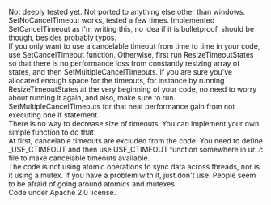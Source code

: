 Not deeply tested yet. Not ported to anything else other than windows.  
SetNoCancelTimeout works, tested a few times. Implemented SetCancelTimeout as I'm writing this, no idea if it is bulletproof, should be though, besides probably typos.  
If you only want to use a cancelable timeout from time to time in your code, use SetCancelTimeout function. Otherwise, first run ResizeTimeoutStates so that there is no performance loss from constantly resizing array of states, and then SetMultipleCancelTimeouts. If you are sure you've allocated enough space for the timeouts, for instance by running ResizeTimeoutStates at the very beginning of your code, no need to worry about running it again, and also, make sure to run SetMultipleCancelTimeouts for that neat performance gain from not executing one if statement.  
There is no way to decrease size of timeouts. You can implement your own simple function to do that.  
At first, cancelable timeouts are excluded from the code. You need to define _USE_CTIMEOUT and then use USE_CTIMEOUT function somewhere in ur .c file to make cancelable timeouts available.  
The code is not using atomic operations to sync data across threads, nor is it using a mutex. If you have a problem with it, just don't use. People seem to be afraid of going around atomics and mutexes.  
Code under Apache 2.0 license.
